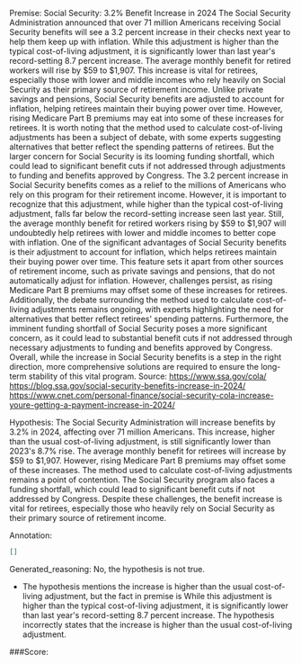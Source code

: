 
Premise:
Social Security: 3.2% Benefit Increase in 2024
The Social Security Administration announced that over 71 million Americans receiving Social Security benefits will see a 3.2 percent increase in their checks next year to help them keep up with inflation. While this adjustment is higher than the typical cost-of-living adjustment, it is significantly lower than last year's record-setting 8.7 percent increase. The average monthly benefit for retired workers will rise by $59 to $1,907. This increase is vital for retirees, especially those with lower and middle incomes who rely heavily on Social Security as their primary source of retirement income. Unlike private savings and pensions, Social Security benefits are adjusted to account for inflation, helping retirees maintain their buying power over time.
However, rising Medicare Part B premiums may eat into some of these increases for retirees. It is worth noting that the method used to calculate cost-of-living adjustments has been a subject of debate, with some experts suggesting alternatives that better reflect the spending patterns of retirees. But the larger concern for Social Security is its looming funding shortfall, which could lead to significant benefit cuts if not addressed through adjustments to funding and benefits approved by Congress. The 3.2 percent increase in Social Security benefits comes as a relief to the millions of Americans who rely on this program for their retirement income.
However, it is important to recognize that this adjustment, while higher than the typical cost-of-living adjustment, falls far below the record-setting increase seen last year. Still, the average monthly benefit for retired workers rising by $59 to $1,907 will undoubtedly help retirees with lower and middle incomes to better cope with inflation.
One of the significant advantages of Social Security benefits is their adjustment to account for inflation, which helps retirees maintain their buying power over time. This feature sets it apart from other sources of retirement income, such as private savings and pensions, that do not automatically adjust for inflation. However, challenges persist, as rising Medicare Part B premiums may offset some of these increases for retirees.
Additionally, the debate surrounding the method used to calculate cost-of-living adjustments remains ongoing, with experts highlighting the need for alternatives that better reflect retirees' spending patterns. Furthermore, the imminent funding shortfall of Social Security poses a more significant concern, as it could lead to substantial benefit cuts if not addressed through necessary adjustments to funding and benefits approved by Congress. Overall, while the increase in Social Security benefits is a step in the right direction, more comprehensive solutions are required to ensure the long-term stability of this vital program.
Source:
https://www.ssa.gov/cola/
https://blog.ssa.gov/social-security-benefits-increase-in-2024/
https://www.cnet.com/personal-finance/social-security-cola-increase-youre-getting-a-payment-increase-in-2024/

Hypothesis:
The Social Security Administration will increase benefits by 3.2% in 2024, affecting over 71 million Americans. This increase, higher than the usual cost-of-living adjustment, is still significantly lower than 2023's 8.7% rise. The average monthly benefit for retirees will increase by $59 to $1,907. However, rising Medicare Part B premiums may offset some of these increases. The method used to calculate cost-of-living adjustments remains a point of contention. The Social Security program also faces a funding shortfall, which could lead to significant benefit cuts if not addressed by Congress. Despite these challenges, the benefit increase is vital for retirees, especially those who heavily rely on Social Security as their primary source of retirement income.

Annotation:
```json
[]
```

Generated_reasoning:
No, the hypothesis is not true. 
- The hypothesis mentions the increase is higher than the usual cost-of-living adjustment, but the fact in premise is While this adjustment is higher than the typical cost-of-living adjustment, it is significantly lower than last year's record-setting 8.7 percent increase. The hypothesis incorrectly states that the increase is higher than the usual cost-of-living adjustment.

###Score:
